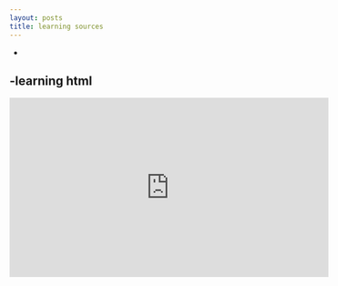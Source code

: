 ```yaml
---
layout: posts
title: learning sources 
---
```


-
-learning html
-
<iframe width="560" height="315" src="https://www.youtube.com/embed/-USAeFpVf_A?si=QxfLKleyzdy-_JjE" title="YouTube video player" frameborder="0" allow="accelerometer; autoplay; clipboard-write; encrypted-media; gyroscope; picture-in-picture; web-share" allowfullscreen></iframe>




 